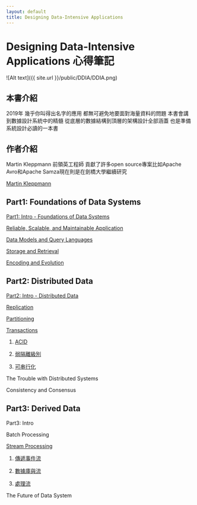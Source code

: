 ```yaml
---
layout: default
title: Designing Data-Intensive Applications
---
```

# Designing Data-Intensive Applications 心得筆記

![Alt text]({{ site.url }}/public/DDIA/DDIA.png)

## 本書介紹

2019年 幾乎你叫得出名字的應用 都無可避免地要面對海量資料的問題 本書會講到數據設計系統中的精髓 從底層的數據結構到頂層的架構設計全部涵蓋 也是準備系統設計必讀的一本書


## 作者介紹

Martin Kleppmann 前領英工程師 貢獻了許多open source專案比如Apache Avro和Apache Samza現在則是在劍橋大學繼續研究

[Martin Kleppmann](https://martin.kleppmann.com/)



## Part1: Foundations of Data Systems

[Part1: Intro - Foundations of Data Systems](/2019/01/26/foundation-of-data-systems/)

[Reliable, Scalable, and Maintainable Application](/2019/01/05/reliable-scalable-and-maintainable-application/)

[Data Models and Query Languages](/2019/01/09/data-models-and-query-languages/)

[Storage and Retrieval](/2019/01/19/storage-and-retrieval/)

[Encoding and Evolution](/2019/01/24/encoding-and-evolution/)

## Part2: Distributed Data

[Part2: Intro - Distributed Data](/2019/09/27/distributed-data/)

[Replication](/2019/02/12/replication/)

[Partitioning](/2019/03/12/partitioning/)

[Transactions](/2019/04/21/transactions/)

1. [ACID](/2019/04/21/transactions/)

2. [弱隔離級別](/2019/04/29/weak-isolation-levels/)

3. [可串行化](/2019/05/11/serializability/)

The Trouble with Distributed Systems

Consistency and Consensus

## Part3: Derived Data

Part3: Intro

Batch Processing

[Stream Processing](/2019/07/14/stream-processing/)

1. [傳遞事件流](/2019/07/14/stream-processing/)

2. [數據庫與流](/2019/07/21/databases-and-streams/)

3. [處理流](/2019/07/28/processing-streams/)

The Future of Data System


